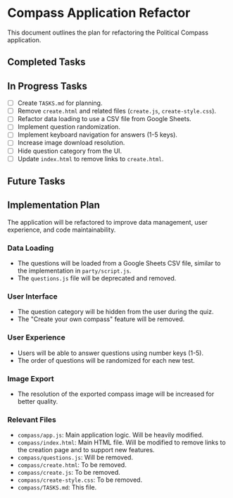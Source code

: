 # Compass Application Refactor

This document outlines the plan for refactoring the Political Compass application.

## Completed Tasks


## In Progress Tasks

- [ ] Create `TASKS.md` for planning.
- [ ] Remove `create.html` and related files (`create.js`, `create-style.css`).
- [ ] Refactor data loading to use a CSV file from Google Sheets.
- [ ] Implement question randomization.
- [ ] Implement keyboard navigation for answers (1-5 keys).
- [ ] Increase image download resolution.
- [ ] Hide question category from the UI.
- [ ] Update `index.html` to remove links to `create.html`.

## Future Tasks


## Implementation Plan

The application will be refactored to improve data management, user experience, and code maintainability.

### Data Loading
- The questions will be loaded from a Google Sheets CSV file, similar to the implementation in `party/script.js`.
- The `questions.js` file will be deprecated and removed.

### User Interface
- The question category will be hidden from the user during the quiz.
- The "Create your own compass" feature will be removed.

### User Experience
- Users will be able to answer questions using number keys (1-5).
- The order of questions will be randomized for each new test.

### Image Export
- The resolution of the exported compass image will be increased for better quality.

### Relevant Files

- `compass/app.js`: Main application logic. Will be heavily modified.
- `compass/index.html`: Main HTML file. Will be modified to remove links to the creation page and to support new features.
- `compass/questions.js`: Will be removed.
- `compass/create.html`: To be removed.
- `compass/create.js`: To be removed.
- `compass/create-style.css`: To be removed.
- `compass/TASKS.md`: This file.
